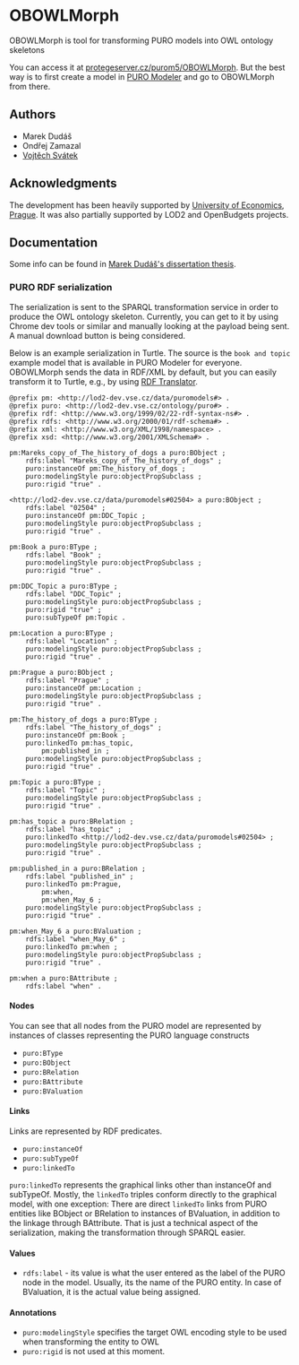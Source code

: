 # OBOWLMorph

OBOWLMorph is tool for transforming PURO models into OWL ontology skeletons

You can access it at [protegeserver.cz/purom5/OBOWLMorph](http://protegeserver.cz/purom5/OBOWLMorph).
But the best way is to first create a model in [PURO Modeler](http://protegeserver.cz/purom5) and
go to OBOWLMorph from there.

## Authors

* Marek Dudáš
* Ondřej Zamazal
* [Vojtěch Svátek](https://nb.vse.cz/~svatek/topics.htm)

## Acknowledgments

The development has been heavily supported by [University of Economics, Prague](http://vse.cz).
It was also partially supported by LOD2 and OpenBudgets projects.

## Documentation

Some info can be found in [Marek Dudáš's dissertation thesis](https://vskp.vse.cz/id/1347934).

### PURO RDF serialization

The serialization is sent to the SPARQL transformation service in order to produce the OWL
ontology skeleton. Currently, you can get to it by using Chrome dev tools or similar and
manually looking at the payload being sent. A manual download button is being considered.

Below is an example serialization in Turtle. The source is the `book and topic` example model
that is available in PURO Modeler for everyone.
OBOWLMorph sends the data in RDF/XML by default, but you can easily transform it to Turtle, e.g.,
by using [RDF Translator](https://rdf-translator.appspot.com/).

```
@prefix pm: <http://lod2-dev.vse.cz/data/puromodels#> .
@prefix puro: <http://lod2-dev.vse.cz/ontology/puro#> .
@prefix rdf: <http://www.w3.org/1999/02/22-rdf-syntax-ns#> .
@prefix rdfs: <http://www.w3.org/2000/01/rdf-schema#> .
@prefix xml: <http://www.w3.org/XML/1998/namespace> .
@prefix xsd: <http://www.w3.org/2001/XMLSchema#> .

pm:Mareks_copy_of_The_history_of_dogs a puro:BObject ;
    rdfs:label "Mareks_copy_of_The_history_of_dogs" ;
    puro:instanceOf pm:The_history_of_dogs ;
    puro:modelingStyle puro:objectPropSubclass ;
    puro:rigid "true" .

<http://lod2-dev.vse.cz/data/puromodels#02504> a puro:BObject ;
    rdfs:label "02504" ;
    puro:instanceOf pm:DDC_Topic ;
    puro:modelingStyle puro:objectPropSubclass ;
    puro:rigid "true" .

pm:Book a puro:BType ;
    rdfs:label "Book" ;
    puro:modelingStyle puro:objectPropSubclass ;
    puro:rigid "true" .

pm:DDC_Topic a puro:BType ;
    rdfs:label "DDC_Topic" ;
    puro:modelingStyle puro:objectPropSubclass ;
    puro:rigid "true" ;
    puro:subTypeOf pm:Topic .

pm:Location a puro:BType ;
    rdfs:label "Location" ;
    puro:modelingStyle puro:objectPropSubclass ;
    puro:rigid "true" .

pm:Prague a puro:BObject ;
    rdfs:label "Prague" ;
    puro:instanceOf pm:Location ;
    puro:modelingStyle puro:objectPropSubclass ;
    puro:rigid "true" .

pm:The_history_of_dogs a puro:BType ;
    rdfs:label "The_history_of_dogs" ;
    puro:instanceOf pm:Book ;
    puro:linkedTo pm:has_topic,
        pm:published_in ;
    puro:modelingStyle puro:objectPropSubclass ;
    puro:rigid "true" .

pm:Topic a puro:BType ;
    rdfs:label "Topic" ;
    puro:modelingStyle puro:objectPropSubclass ;
    puro:rigid "true" .

pm:has_topic a puro:BRelation ;
    rdfs:label "has_topic" ;
    puro:linkedTo <http://lod2-dev.vse.cz/data/puromodels#02504> ;
    puro:modelingStyle puro:objectPropSubclass ;
    puro:rigid "true" .

pm:published_in a puro:BRelation ;
    rdfs:label "published_in" ;
    puro:linkedTo pm:Prague,
        pm:when,
        pm:when_May_6 ;
    puro:modelingStyle puro:objectPropSubclass ;
    puro:rigid "true" .

pm:when_May_6 a puro:BValuation ;
    rdfs:label "when_May_6" ;
    puro:linkedTo pm:when ;
    puro:modelingStyle puro:objectPropSubclass ;
    puro:rigid "true" .

pm:when a puro:BAttribute ;
    rdfs:label "when" .
```

#### Nodes
You can see that all nodes from the PURO model are represented by instances of classes representing
the PURO language constructs 

* `puro:BType`
* `puro:BObject`
* `puro:BRelation`
* `puro:BAttribute`
* `puro:BValuation`

#### Links
Links are represented by RDF predicates.

* `puro:instanceOf`
* `puro:subTypeOf`
* `puro:linkedTo`

`puro:linkedTo` represents the graphical links other than instanceOf and subTypeOf.
Mostly, the `linkedTo` triples conform directly to the graphical model, with one exception:
There are direct `linkedTo` links from PURO entities like BObject or BRelation to
instances of BValuation, in addition to the linkage through BAttribute. That is just a technical
aspect of the serialization, making the transformation through SPARQL easier.

#### Values

* `rdfs:label` - its value is what the user entered as the label of the PURO node in the model.
Usually, its the name of the PURO entity. In case of BValuation, it is the actual value being assigned.

#### Annotations

* `puro:modelingStyle` specifies the target OWL encoding style to be used when transforming the
entity to OWL
* `puro:rigid` is not used at this moment. 
